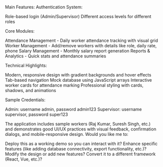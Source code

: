 Main Features:
Authentication System:

Role-based login (Admin/Supervisor)
Different access levels for different roles

Core Modules:

Attendance Management - Daily worker attendance tracking with visual grid
Worker Management - Add/remove workers with details like role, daily rate, phone
Salary Management - Monthly salary report generation
Reports & Analytics - Quick stats and attendance summaries

Technical Highlights:

Modern, responsive design with gradient backgrounds and hover effects
Tab-based navigation
Mock database using JavaScript arrays
Interactive worker cards for attendance marking
Professional styling with cards, shadows, and animations

Sample Credentials:

Admin: username admin, password admin123
Supervisor: username supervisor, password super123

The application includes sample workers (Raj Kumar, Suresh Singh, etc.) and demonstrates good UI/UX practices with visual feedback, confirmation dialogs, and mobile-responsive design.
Would you like me to:

Deploy this as a working demo so you can interact with it?
Enhance specific features (like adding database connectivity, export functionality, etc.)?
Modify the design or add new features?
Convert it to a different framework (React, Vue, etc.)?
